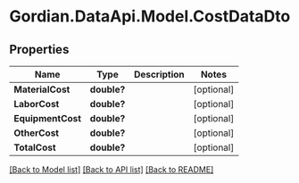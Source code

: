# Gordian.DataApi.Model.CostDataDto
## Properties

Name | Type | Description | Notes
------------ | ------------- | ------------- | -------------
**MaterialCost** | **double?** |  | [optional] 
**LaborCost** | **double?** |  | [optional] 
**EquipmentCost** | **double?** |  | [optional] 
**OtherCost** | **double?** |  | [optional] 
**TotalCost** | **double?** |  | [optional] 

[[Back to Model list]](../README.md#documentation-for-models) [[Back to API list]](../README.md#documentation-for-api-endpoints) [[Back to README]](../README.md)

